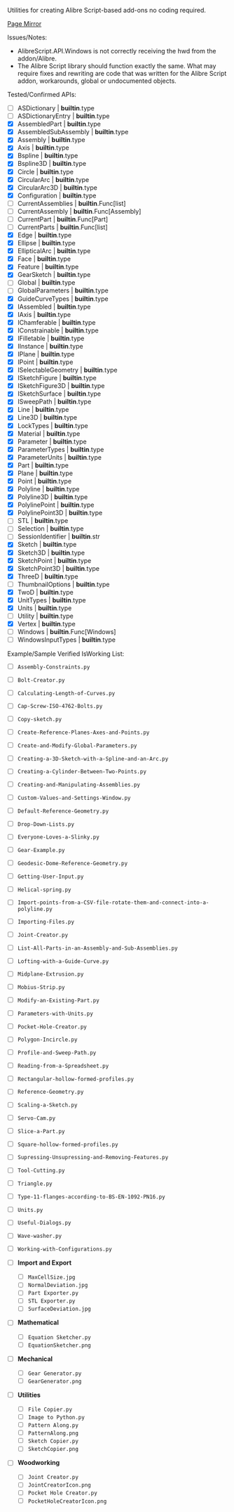 Utilities for creating Alibre Script-based add-ons no coding required.

[Page Mirror](https://www.notion.so/donetoolkit/alibre-script-adk-edit-main-README-md-page-mirror-2375708902a0805ca515d531a40cee52)

Issues/Notes:
  - AlibreScript.API.Windows is not correctly receiving the hwd from the addon/Alibre.
  - The Alibre Script library should function exactly the same. What may require fixes and rewriting are code that was written for the Alibre Script addon, workarounds, global or undocumented objects.

Tested/Confirmed APIs:

- [ ]  ASDictionary | **builtin**.type
- [ ]  ASDictionaryEntry | **builtin**.type
- [x]  AssembledPart | **builtin**.type
- [x]  AssembledSubAssembly | **builtin**.type
- [x]  Assembly | **builtin**.type
- [x]  Axis | **builtin**.type
- [x]  Bspline | **builtin**.type
- [x]  Bspline3D | **builtin**.type
- [x]  Circle | **builtin**.type
- [x]  CircularArc | **builtin**.type
- [x]  CircularArc3D | **builtin**.type
- [x]  Configuration | **builtin**.type
- [ ]  CurrentAssemblies | **builtin**.Func[list]
- [ ]  CurrentAssembly | **builtin**.Func[Assembly]
- [ ]  CurrentPart | **builtin**.Func[Part]
- [ ]  CurrentParts | **builtin**.Func[list]
- [x]  Edge | **builtin**.type
- [x]  Ellipse | **builtin**.type
- [x]  EllipticalArc | **builtin**.type
- [x]  Face | **builtin**.type
- [x]  Feature | **builtin**.type
- [x]  GearSketch | **builtin**.type
- [ ]  Global | **builtin**.type
- [ ]  GlobalParameters | **builtin**.type
- [x]  GuideCurveTypes | **builtin**.type
- [x]  IAssembled | **builtin**.type
- [x]  IAxis | **builtin**.type
- [x]  IChamferable | **builtin**.type
- [x]  IConstrainable | **builtin**.type
- [x]  IFilletable | **builtin**.type
- [x]  IInstance | **builtin**.type
- [x]  IPlane | **builtin**.type
- [x]  IPoint | **builtin**.type
- [x]  ISelectableGeometry | **builtin**.type
- [x]  ISketchFigure | **builtin**.type
- [x]  ISketchFigure3D | **builtin**.type
- [x]  ISketchSurface | **builtin**.type
- [x]  ISweepPath | **builtin**.type
- [x]  Line | **builtin**.type
- [x]  Line3D | **builtin**.type
- [x]  LockTypes | **builtin**.type
- [x]  Material | **builtin**.type
- [x]  Parameter | **builtin**.type
- [x]  ParameterTypes | **builtin**.type
- [x]  ParameterUnits | **builtin**.type
- [x]  Part | **builtin**.type
- [x]  Plane | **builtin**.type
- [x]  Point | **builtin**.type
- [x]  Polyline | **builtin**.type
- [x]  Polyline3D | **builtin**.type
- [x]  PolylinePoint | **builtin**.type
- [x]  PolylinePoint3D | **builtin**.type
- [ ]  STL | **builtin**.type
- [ ]  Selection | **builtin**.type
- [ ]  SessionIdentifier | **builtin**.str
- [x]  Sketch | **builtin**.type
- [x]  Sketch3D | **builtin**.type
- [x]  SketchPoint | **builtin**.type
- [x]  SketchPoint3D | **builtin**.type
- [x]  ThreeD | **builtin**.type
- [ ]  ThumbnailOptions | **builtin**.type
- [x]  TwoD | **builtin**.type
- [x]  UnitTypes | **builtin**.type
- [x]  Units | **builtin**.type
- [ ]  Utility | **builtin**.type
- [x]  Vertex | **builtin**.type
- [ ]  Windows | **builtin**.Func[Windows]
- [ ]  WindowsInputTypes | **builtin**.type
    
Example/Sample Verified IsWorking List:

- [ ] `Assembly-Constraints.py`
- [ ] `Bolt-Creator.py`
- [ ] `Calculating-Length-of-Curves.py`
- [ ] `Cap-Screw-ISO-4762-Bolts.py`
- [ ] `Copy-sketch.py`
- [ ] `Create-Reference-Planes-Axes-and-Points.py`
- [ ] `Create-and-Modify-Global-Parameters.py`
- [ ] `Creating-a-3D-Sketch-with-a-Spline-and-an-Arc.py`
- [ ] `Creating-a-Cylinder-Between-Two-Points.py`
- [ ] `Creating-and-Manipulating-Assemblies.py`
- [ ] `Custom-Values-and-Settings-Window.py`
- [ ] `Default-Reference-Geometry.py`
- [ ] `Drop-Down-Lists.py`
- [ ] `Everyone-Loves-a-Slinky.py`
- [ ] `Gear-Example.py`
- [ ] `Geodesic-Dome-Reference-Geometry.py`
- [ ] `Getting-User-Input.py`
- [ ] `Helical-spring.py`
- [ ] `Import-points-from-a-CSV-file-rotate-them-and-connect-into-a-polyline.py`
- [ ] `Importing-Files.py`
- [ ] `Joint-Creator.py`
- [ ] `List-All-Parts-in-an-Assembly-and-Sub-Assemblies.py`
- [ ] `Lofting-with-a-Guide-Curve.py`
- [ ] `Midplane-Extrusion.py`
- [ ] `Mobius-Strip.py`
- [ ] `Modify-an-Existing-Part.py`
- [ ] `Parameters-with-Units.py`
- [ ] `Pocket-Hole-Creator.py`
- [ ] `Polygon-Incircle.py`
- [ ] `Profile-and-Sweep-Path.py`
- [ ] `Reading-from-a-Spreadsheet.py`
- [ ] `Rectangular-hollow-formed-profiles.py`
- [ ] `Reference-Geometry.py`
- [ ] `Scaling-a-Sketch.py`
- [ ] `Servo-Cam.py`
- [ ] `Slice-a-Part.py`
- [ ] `Square-hollow-formed-profiles.py`
- [ ] `Supressing-Unsupressing-and-Removing-Features.py`
- [ ] `Tool-Cutting.py`
- [ ] `Triangle.py`
- [ ] `Type-11-flanges-according-to-BS-EN-1092-PN16.py`
- [ ] `Units.py`
- [ ] `Useful-Dialogs.py`
- [ ] `Wave-washer.py`
- [ ] `Working-with-Configurations.py`

- [ ] **Import and Export**
  - [ ] `MaxCellSize.jpg`
  - [ ] `NormalDeviation.jpg`
  - [ ] `Part Exporter.py`
  - [ ] `STL Exporter.py`
  - [ ] `SurfaceDeviation.jpg`
- [ ] **Mathematical**
  - [ ] `Equation Sketcher.py`
  - [ ] `EquationSketcher.png`
- [ ] **Mechanical**
  - [ ] `Gear Generator.py`
  - [ ] `GearGenerator.png`
- [ ] **Utilities**
  - [ ] `File Copier.py`
  - [ ] `Image to Python.py`
  - [ ] `Pattern Along.py`
  - [ ] `PatternAlong.png`
  - [ ] `Sketch Copier.py`
  - [ ] `SketchCopier.png`
- [ ] **Woodworking**
  - [ ] `Joint Creator.py`
  - [ ] `JointCreatorIcon.png`
  - [ ] `Pocket Hole Creator.py`
  - [ ] `PocketHoleCreatorIcon.png`
